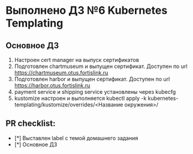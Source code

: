 # Выполнено ДЗ №6 Kubernetes Templating

## Основное ДЗ

1. Настроен cert manager на выпуск сертификатов
2. Подготовлен chartmuseum и выпущен сертификат. Доступен по url https://chartmuseum.otus.fortislink.ru
3. Подготовлен harbor и выпущен сертификат. Доступен по url https://harbor.otus.fortislink.ru
4. payment service и shipping service установлены через kubecfg
5. kustomize настроен и выполняется kubectl apply -k kubernetes-templating/kustomize/overrides/<Название окружения>/


## PR checklist:
 - [*] Выставлен label с темой домашнего задания
 - [*] Основное ДЗ